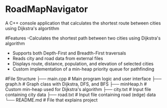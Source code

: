 # RoadMapNavigator

A C++ console application that calculates the shortest route between cities using Dijkstra's algortithm 

#Features
-Calculates the shortest path between two cities using Dijkstra's algorithm
- Supports both Depth-First and Breadth-First traversals
- Reads city and road data from external files
- Displays route, distance, population, and elevation of selected cities
- Custom implementation of a min-heap priority queue for pathfinding

#File Structure
├── main.cpp          # Main program logic and user interface
├── graph.h           # Graph class with Dijkstra, DFS, and BFS
├── minHeap.h         # Custom min-heap used for Dijkstra's algorithm
├── city.txt          # Input file containing city data
├── road.txt          # Input file containing road (edge) data
└── README.md         # File that explains project
